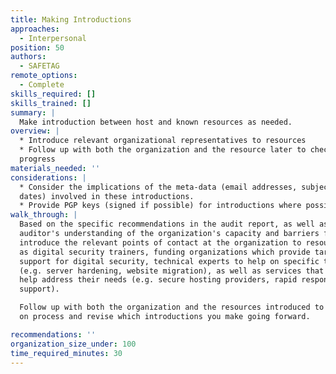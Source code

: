 ```yaml
---
title: Making Introductions
approaches:
  - Interpersonal
position: 50
authors:
  - SAFETAG
remote_options:
  - Complete
skills_required: []
skills_trained: []
summary: |
  Make introduction between host and known resources as needed.
overview: |
  * Introduce relevant organizational representatives to resources
  * Follow up with both the organization and the resource later to check on
  progress 
materials_needed: ''
considerations: |
  * Consider the implications of the meta-data (email addresses, subject lines,
  dates) involved in these introductions.
  * Provide PGP keys (signed if possible) for introductions where possible
walk_through: |
  Based on the specific recommendations in the audit report, as well as the
  auditor's understanding of the organization's capacity and barriers faced,
  introduce the relevant points of contact at the organization to resources such
  as digital security trainers, funding organizations which provide targeted
  support for digital security, technical experts to help on specific tasks
  (e.g. server hardening, website migration), as well as services that could
  help address their needs (e.g. secure hosting providers, rapid response
  support).

  Follow up with both the organization and the resources introduced to check in
  on process and revise which introductions you make going forward.

recommendations: ''
organization_size_under: 100
time_required_minutes: 30
---
```

